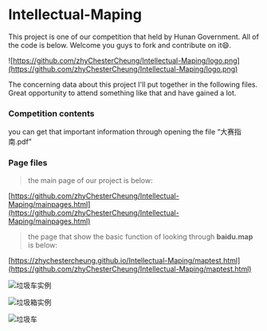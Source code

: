 # Intellectual-Maping
This project is one of our competition that held by Hunan Government. All of the code is below. Welcome you guys to fork and contribute on it😄.

![https://github.com/zhyChesterCheung/Intellectual-Maping/logo.png](https://github.com/zhyChesterCheung/Intellectual-Maping/logo.png)

The concerning data about this project I'll put together in the following files. Great opportunity to attend something like that and have gained a lot. 

### Competition contents

you can get that important information through opening the file “大赛指南.pdf”


### Page files

> the main page of our project is below:

[https://github.com/zhyChesterCheung/Intellectual-Maping/mainpages.html](https://github.com/zhyChesterCheung/Intellectual-Maping/mainpages.html)

> the page that show the basic function of looking through **baidu.map** is below:

[https://zhychestercheung.github.io/Intellectual-Maping/maptest.html](https://github.com/zhyChesterCheung/Intellectual-Maping/maptest.html)

![垃圾车实例](https://github.com/zhyChesterCheung/Intellectual-Maping/garbage-car.png)

![垃圾箱实例](https://github.com/zhyChesterCheung/Intellectual-Maping/garbage-bin.png)

![垃圾车](https://github.com/zhyChesterCheung/Intellectual-Maping/car-demo.jpg)
